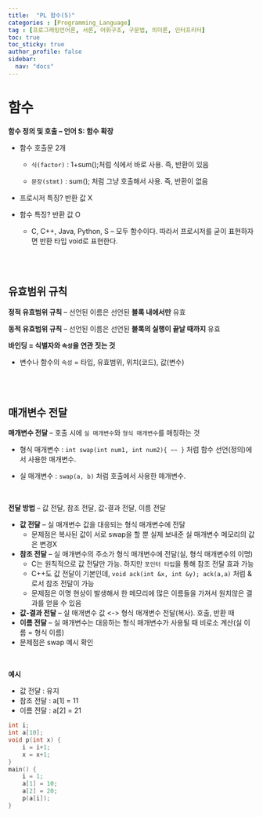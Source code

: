 ```yaml
---
title:  "PL 함수(5)"
categories : [Programming_Language]
tag : [프로그래밍언어론, 서론, 어휘구조, 구문법, 의미론, 인터프리터]
toc: true
toc_sticky: true
author_profile: false
sidebar:
  nav: "docs"
---
```




# 함수

**함수 정의 및 호출 – 언어 S: 함수 확장**

* 함수 호출문 2개

  * `식(factor)` : 1+sum();처럼 식에서 바로 사용. 즉, 반환이 있음

  * `문장(stmt)` : sum(); 처럼 그냥 호출해서 사용. 즉, 반환이 없음

* 프로시저 특징? 반환 값 X

* 함수 특징? 반환 값 O
  * C, C++, Java, Python, S – 모두 함수이다. 따라서 프로시저를 굳이 표현하자면 반환 타입 void로 표현한다.

<br><br>

## 유효범위 규칙

**정적 유효범위 규칙** – 선언된 이름은 선언된 **블록 내에서만** 유효

**동적 유효범위 규칙** – 선언된 이름은 선언된 **블록의 실행이 끝날 때까지** 유효

**바인딩 = 식별자와 `속성`을 연관 짓는 것**

* 변수나 함수의 `속성` = 타입, 유효범위, 위치(코드), 값(변수)

<br><br>

## 매개변수 전달

**매개변수 전달** – 호출 시에 `실 매개변수`와 `형식 매개변수`를 매칭하는 것

* 형식 매개변수 : `int swap(int num1, int num2){ ~~ }` 처럼 함수 선언(정의)에서 사용한 매개변수.

* 실 매개변수 : `swap(a, b)` 처럼 호출에서 사용한 매개변수.

<br>

**전달 방법** – 값 전달, 참조 전달, 값-결과 전달, 이름 전달

* **값 전달** – 실 매개변수 값을 대응되는 형식 매개변수에 전달
  * 문제점은 복사된 값이 서로 swap을 할 뿐 실제 보내준 실 매개변수 메모리의 값은 변경X
* **참조 전달** – 실 매개변수의 주소가 형식 매개변수에 전달(실, 형식 매개변수의 이명)
  * C는 원칙적으로 값 전달만 가능. 하지만 `포인터 타입`을 통해 참조 전달 효과 가능
  * C++도 값 전달이 기본인데,  `void ack(int &x, int &y); ack(a,a)` 처럼 &로서 참조 전달이 가능
  * 문제점은 이명 현상이 발생해서 한 메모리에 많은 이름들을 가져서 원치않은 결과를 얻을 수 있음
* **값-결과 전달** – 실 매개변수 값 <-> 형식 매개변수 전달(복사). 호출, 반환 때
* **이름 전달** – 실 매개변수는 대응하는 형식 매개변수가 사용될 때 비로소 계산(실 이름 = 형식 이름)
* 문제점은 swap 예시 확인

<br>

**예시**

* 값 전달 : 유지
* 참조 전달 : a[1] = 11
* 이름 전달 : a[2] = 21

``` c
int i;
int a[10];
void p(int x) {
	i = i+1;
	x = x+1;
}
main() {
	i = 1;
	a[1] = 10;
	a[2] = 20;
	p(a[i]);
}
```

